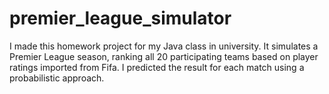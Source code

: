 # premier_league_simulator
I made this homework project for my Java class in university. It simulates a Premier League season, ranking all 20 participating teams based on player ratings imported from Fifa. I predicted the result for each match using a probabilistic approach.
